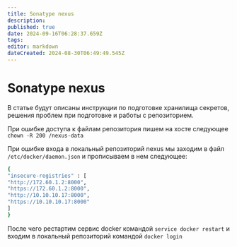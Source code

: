 ```yaml
---
title: Sonatype nexus
description: 
published: true
date: 2024-09-16T06:28:37.659Z
tags: 
editor: markdown
dateCreated: 2024-08-30T06:49:49.545Z
---
```


# Sonatype nexus
В статье будут описаны инструкции по подготовке хранилища секретов, решения проблем при подготовке и работы с репозиторием.

При ошибке доступа к файлам репозитория пишем на хосте следующее `chown -R 200 /nexus-data`


При ошибке входа в локальный репозиторий nexus мы заходим в файл `/etc/docker/daemon.json` и прописываем в нем следующее:

```bash
{
"insecure-registries" : [
"http://172.60.1.2:8000",
"https://172.60.1.2:8000",
"http://10.10.10.17:8000",
"https://10.10.10.17:8000"
]
}
```
После чего рестартим сервис docker командой `service docker restart` и входим в локальный репозиторий командой `docker login`

